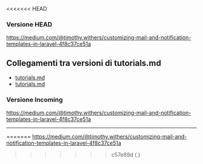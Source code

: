 <<<<<<< HEAD
### Versione HEAD

https://medium.com/@timothy.withers/customizing-mail-and-notification-templates-in-laravel-4f8c37ce51a
## Collegamenti tra versioni di tutorials.md
* [tutorials.md](docs/tutorials.md)
* [tutorials.md](../../../Notify/docs/tutorials.md)


### Versione Incoming

https://medium.com/@timothy.withers/customizing-mail-and-notification-templates-in-laravel-4f8c37ce51a

---

=======
https://medium.com/@timothy.withers/customizing-mail-and-notification-templates-in-laravel-4f8c37ce51a
>>>>>>> c57e89d (.)
